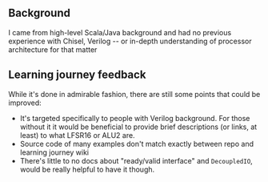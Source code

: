 Background
----------
I came from high-level Scala/Java background and had no previous experience with Chisel, Verilog -- or in-depth understanding of processor architecture for that matter

Learning journey feedback
-------------------------
While it's done in admirable fashion, there are still some points that could be improved:

* It's targeted specifically to people with Verilog background. For those without it it would be beneficial to provide brief descriptions (or links, at least) to what LFSR16 or ALU2 are.
* Source code of many examples don't match exactly between repo and learning journey wiki
* There's little to no docs about "ready/valid interface" and `DecoupledIO`, would be really helpful to have it though.